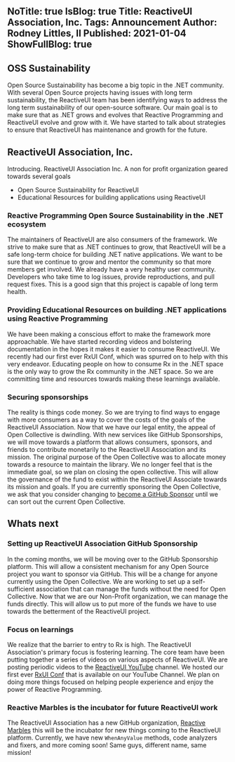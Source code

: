 NoTitle: true
IsBlog: true
Title: ReactiveUI Association, Inc.
Tags: Announcement
Author: Rodney Littles, II
Published: 2021-01-04
ShowFullBlog: true
---


## OSS Sustainability
Open Source Sustainability has become a big topic in the .NET community.  With several Open Source projects having issues with long term sustainability, the ReactiveUI team has been identifying ways to address the long term sustainability of our open-source software.  Our main goal is to make sure that as .NET grows and evolves that Reactive Programming and ReactiveUI evolve and grow with it.  We have started to talk about strategies to ensure that ReactiveUI has maintenance and growth for the future.

## ReactiveUI Association, Inc.
Introducing.  ReactiveUI Association Inc.  A non for profit organization geared towards several goals

- Open Source Sustainability for ReactiveUI
- Educational Resources for building applications using ReactiveUI

### Reactive Programming Open Source Sustainability in the .NET ecosystem
The maintainers of ReactiveUI are also consumers of the framework.  We strive to make sure that as .NET continues to grow, that ReactiveUI will be a safe long-term choice for building .NET native applications.  We want to be sure that we continue to grow and mentor the community so that more members get involved.  We already have a very healthy user community.  Developers who take time to log issues, provide reproductions, and pull request fixes.  This is a good sign that this project is capable of long term health.

### Providing Educational Resources on building .NET applications using Reactive Programming
We have been making a conscious effort to make the framework more approachable.  We have started recording videos and bolstering documentation in the hopes it makes it easier to consume ReactiveUI.  We recently had our first ever RxUI Conf, which was spurred on to help with this very endeavor.  Educating people on how to consume Rx in the .NET space is the only way to grow the Rx community in the .NET space.  So we are committing time and resources towards making these learnings available.

### Securing sponsorships
The reality is things code money.  So we are trying to find ways to engage with more consumers as a way to cover the costs of the goals of the ReactiveUI Association.  Now that we have our legal entity, the appeal of Open Collective is dwindling.  With new services like GitHub Sponsorships, we will move towards a platform that allows consumers, sponsors, and friends to contribute monetarily to the ReactiveUI Association and its mission.  The original purpose of the Open Collective was to allocate money towards a resource to maintain the library.  We no longer feel that is the immediate goal, so we plan on closing the open collective.  This will allow the governance of the fund to exist within the ReactiveUI Associate towards its mission and goals.  If you are currently sponsoring the Open Collective, we ask that you consider changing to [become a GitHub Sponsor](https://github.com/sponsors/reactivemarbles) until we can sort out the current Open Collective.

## Whats next

### Setting up ReactiveUI Association GitHub Sponsorship
In the coming months, we will be moving over to the GitHub Sponsorship platform.  This will allow a consistent mechanism for any Open Source project you want to sponsor via GitHub.  This will be a change for anyone currently using the Open Collective.  We are working to set up a self-sufficient association that can manage the funds without the need for Open Collective.  Now that we are our Non-Profit organization, we can manage the funds directly.  This will allow us to put more of the funds we have to use towards the betterment of the ReactiveUI project.

### Focus on learnings
We realize that the barrier to entry to Rx is high.  The ReactiveUI Association's primary focus is fostering learning.  The core team have been putting together a series of videos on various aspects of ReactiveUI.  We are posting periodic videos to the [ReactiveUI YouTube](https://www.youtube.com/channel/UCWVSpLajyZcooAngLV3ItaQ) channel. We hosted our first ever [RxUI Conf](https://www.rxuiconf.net/) that is available on our YouTube Channel.  We plan on doing more things focused on helping people experience and enjoy the power of Reactive Programming.


### Reactive Marbles is the incubator for future ReactiveUI work
The ReactiveUI Association has a new GitHub organization, [Reactive Marbles](https://github.com/reactivemarbles) this will be the incubator for new things coming to the ReactiveUI platform.  Currently, we have new `WhenAnyValue` methods, code analyzers and fixers, and more coming soon!  Same guys, different name, same mission!
